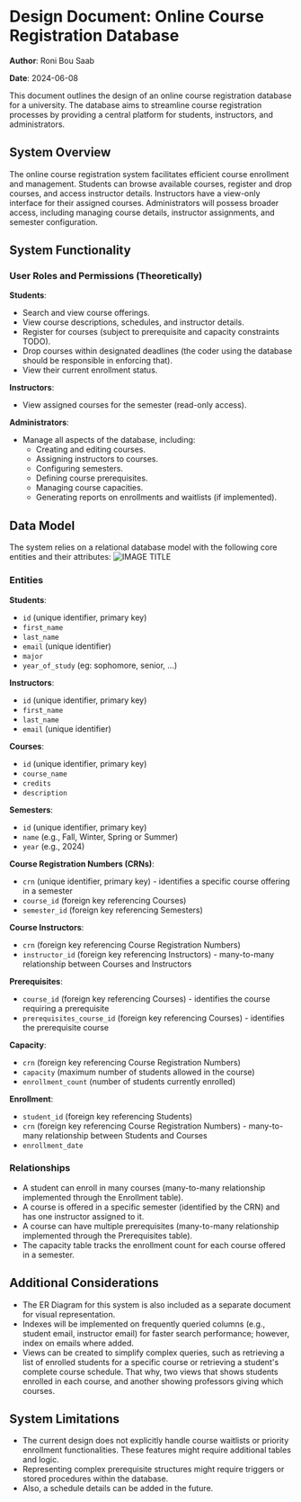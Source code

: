 # Design Document: Online Course Registration Database

**Author**: Roni Bou Saab

**Date**: 2024-06-08

<!-- **Video Overview**: [Video Overview Link](https://youtu.be/7PUDlp7VfoE) -->

This document outlines the design of an online course registration database for a university. The database aims to streamline course registration processes by providing a central platform for students, instructors, and administrators.

## System Overview

The online course registration system facilitates efficient course enrollment and management. Students can browse available courses, register and drop courses, and access instructor details. Instructors have a view-only interface for their assigned courses. Administrators will possess broader access, including managing course details, instructor assignments, and semester configuration.

## System Functionality

### User Roles and Permissions (Theoretically)

**Students**:
- Search and view course offerings.
- View course descriptions, schedules, and instructor details.
- Register for courses (subject to prerequisite and capacity constraints TODO).
- Drop courses within designated deadlines (the coder using the database should be responsible in enforcing that).
- View their current enrollment status.

**Instructors**:
- View assigned courses for the semester (read-only access).

**Administrators**:
- Manage all aspects of the database, including:
  - Creating and editing courses.
  - Assigning instructors to courses.
  - Configuring semesters.
  - Defining course prerequisites.
  - Managing course capacities.
  - Generating reports on enrollments and waitlists (if implemented).

## Data Model

The system relies on a relational database model with the following core entities and their attributes:
![IMAGE TITLE](diagram.jpg)


### Entities

**Students**:
- `id` (unique identifier, primary key)
- `first_name`
- `last_name`
- `email` (unique identifier)
- `major`
- `year_of_study` (eg: sophomore, senior, ...)

**Instructors**:
- `id` (unique identifier, primary key)
- `first_name`
- `last_name`
- `email` (unique identifier)

**Courses**:
- `id` (unique identifier, primary key)
- `course_name`
- `credits`
- `description`

**Semesters**:
- `id` (unique identifier, primary key)
- `name` (e.g., Fall, Winter, Spring or Summer)
- `year` (e.g., 2024)

**Course Registration Numbers (CRNs)**:
- `crn` (unique identifier, primary key) - identifies a specific course offering in a semester
- `course_id` (foreign key referencing Courses)
- `semester_id` (foreign key referencing Semesters)

**Course Instructors**:
- `crn` (foreign key referencing Course Registration Numbers)
- `instructor_id` (foreign key referencing Instructors) - many-to-many relationship between Courses and Instructors

**Prerequisites**:
- `course_id` (foreign key referencing Courses) - identifies the course requiring a prerequisite
- `prerequisites_course_id` (foreign key referencing Courses) - identifies the prerequisite course

**Capacity**:
- `crn` (foreign key referencing Course Registration Numbers)
- `capacity` (maximum number of students allowed in the course)
- `enrollment_count` (number of students currently enrolled)

**Enrollment**:
- `student_id` (foreign key referencing Students)
- `crn` (foreign key referencing Course Registration Numbers) - many-to-many relationship between Students and Courses
- `enrollment_date`

### Relationships

- A student can enroll in many courses (many-to-many relationship implemented through the Enrollment table).
- A course is offered in a specific semester (identified by the CRN) and has one instructor assigned to it.
- A course can have multiple prerequisites (many-to-many relationship implemented through the Prerequisites table).
- The capacity table tracks the enrollment count for each course offered in a semester.

## Additional Considerations

- The ER Diagram for this system is also included as a separate document for visual representation.
- Indexes will be implemented on frequently queried columns (e.g., student email, instructor email) for faster search performance; however, index on emails where added.
- Views can be created to simplify complex queries, such as retrieving a list of enrolled students for a specific course or retrieving a student's complete course schedule. That why, two views that shows students enrolled in each course, and another showing professors giving which courses.

## System Limitations

- The current design does not explicitly handle course waitlists or priority enrollment functionalities. These features might require additional tables and logic.
- Representing complex prerequisite structures might require triggers or stored procedures within the database.
- Also, a schedule details can be added in the future.
